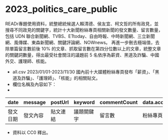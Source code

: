 # 2023_politics_care_public
READr專題使用資料，統整總統候選人賴清德、侯友宜、柯文哲的所有政見，並搜尋不同政見的關鍵字，統計十大新聞粉絲專頁相關新聞的發文數量、留言數量，包括 UDN 聯合新聞網、TVBS、ETtoday、自由時報、中時新聞網、三立新聞網、風傳媒、東森新聞網、關鍵評論網、NOWnews。
再進一步刪去極端值，去除單篇留言數前後 10% 的文章、抓取留言數在第四分位數以上的文章，統整文章的關鍵詞數量，得出最受社會關注的議題前 5 名依序為薪資、黑道及詐騙、中國外交、護理師、核能。
* all.csv 2023/01/01-2023/11/30 國內前十大媒體粉絲專頁發布「薪資」、「黑道及詐騙」、「護理師」、「核能」的相關貼文。
* 欄位名稱及內容如下：
* 
|  date   |  message   |  postUrl   |  keyword   |  commentCount   |  data.account.name   |  
|  ----  |  ----  |  ----  |  ----  |  ----  |  ----  | 
| 發文日期  | 發文內容  | 貼文連結  | 議題關鍵字  | 留言數  | 粉絲專頁名稱  |  
* 資料以 CC0 釋出。
